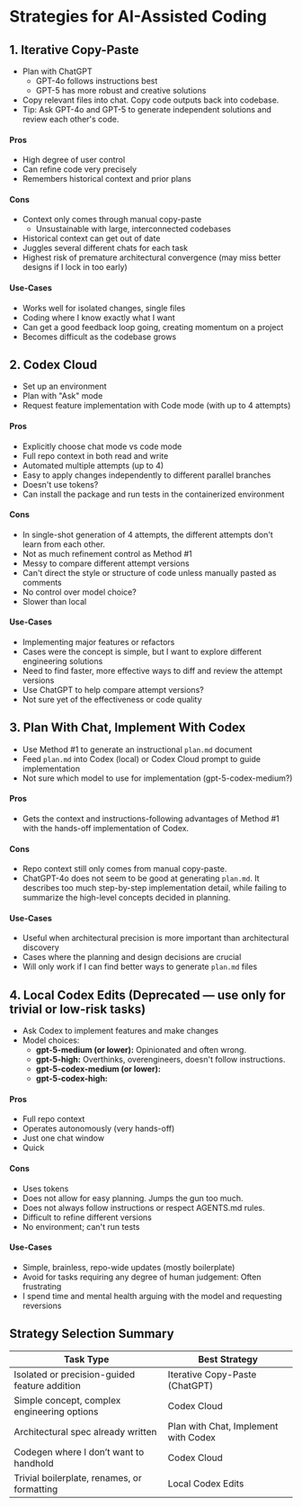 # Strategies for AI-Assisted Coding

## 1. Iterative Copy-Paste
- Plan with ChatGPT
  - GPT-4o follows instructions best
  - GPT-5 has more robust and creative solutions
- Copy relevant files into chat. Copy code outputs back into codebase.
- Tip: Ask GPT-4o and GPT-5 to generate independent solutions and review each other's code.

#### Pros
- High degree of user control
- Can refine code very precisely
- Remembers historical context and prior plans

#### Cons
- Context only comes through manual copy-paste
  - Unsustainable with large, interconnected codebases
- Historical context can get out of date
- Juggles several different chats for each task
- Highest risk of premature architectural convergence (may miss better designs if I lock in too early)

#### Use-Cases
- Works well for isolated changes, single files
- Coding where I know exactly what I want
- Can get a good feedback loop going, creating momentum on a project
- Becomes difficult as the codebase grows

## 2. Codex Cloud
- Set up an environment
- Plan with "Ask" mode
- Request feature implementation with Code mode (with up to 4 attempts)

#### Pros
- Explicitly choose chat mode vs code mode
- Full repo context in both read and write
- Automated multiple attempts (up to 4)
- Easy to apply changes independently to different parallel branches
- Doesn't use tokens?
- Can install the package and run tests in the containerized environment

#### Cons
- In single-shot generation of 4 attempts, the different attempts don't learn from each other.
- Not as much refinement control as Method #1
- Messy to compare different attempt versions
- Can't direct the style or structure of code unless manually pasted as comments
- No control over model choice?
- Slower than local

#### Use-Cases
- Implementing major features or refactors
- Cases were the concept is simple, but I want to explore different engineering solutions
- Need to find faster, more effective ways to diff and review the attempt versions
- Use ChatGPT to help compare attempt versions?
- Not sure yet of the effectiveness or code quality

## 3. Plan With Chat, Implement With Codex
- Use Method #1 to generate an instructional `plan.md` document
- Feed `plan.md` into Codex (local) or Codex Cloud prompt to guide implementation
- Not sure which model to use for implementation (gpt-5-codex-medium?)

#### Pros
- Gets the context and instructions-following advantages of Method #1 with the hands-off implementation of Codex.

#### Cons
- Repo context still only comes from manual copy-paste.
- ChatGPT-4o does not seem to be good at generating `plan.md`. It describes too much step-by-step implementation detail, while failing to summarize the high-level concepts decided in planning. 

#### Use-Cases
- Useful when architectural precision is more important than architectural discovery
- Cases where the planning and design decisions are crucial
- Will only work if I can find better ways to generate `plan.md` files

## 4. Local Codex Edits (**Deprecated — use only for trivial or low-risk tasks**)
- Ask Codex to implement features and make changes
- Model choices:
  - **gpt-5-medium (or lower):** Opinionated and often wrong.
  - **gpt-5-high:** Overthinks, overengineers, doesn't follow instructions.
  - **gpt-5-codex-medium (or lower):**
  - **gpt-5-codex-high:**

#### Pros
- Full repo context
- Operates autonomously (very hands-off)
- Just one chat window
- Quick

#### Cons
- Uses tokens
- Does not allow for easy planning. Jumps the gun too much.
- Does not always follow instructions or respect AGENTS.md rules.
- Difficult to refine different versions
- No environment; can't run tests

#### Use-Cases
- Simple, brainless, repo-wide updates (mostly boilerplate)
- Avoid for tasks requiring any degree of human judgement: Often frustrating
- I spend time and mental health arguing with the model and requesting reversions

## Strategy Selection Summary

| Task Type                                      | Best Strategy                         |
|-----------------------------------------------|----------------------------------------|
| Isolated or precision-guided feature addition | Iterative Copy-Paste (ChatGPT)         |
| Simple concept, complex engineering options    | Codex Cloud                            |
| Architectural spec already written            | Plan with Chat, Implement with Codex   |
| Codegen where I don’t want to handhold        | Codex Cloud                            |
| Trivial boilerplate, renames, or formatting    | Local Codex Edits                      |


